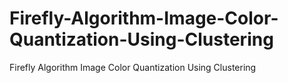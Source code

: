 # Firefly-Algorithm-Image-Color-Quantization-Using-Clustering
Firefly Algorithm Image Color Quantization Using Clustering

